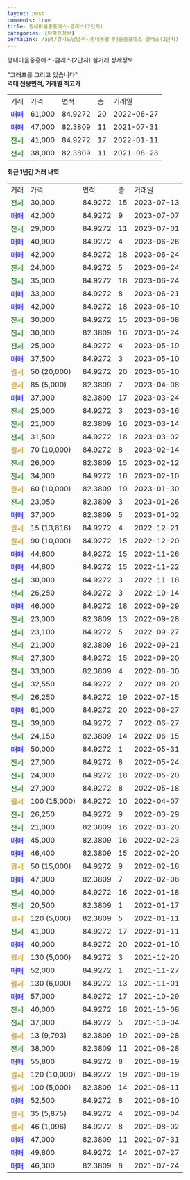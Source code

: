 ```yaml
---
layout: post
comments: true
title: 평내마을중흥에스-클래스(2단지)
categories: [아파트정보]
permalink: /apt/경기도남양주시평내동평내마을중흥에스-클래스(2단지)
---
```


평내마을중흥에스-클래스(2단지) 실거래 상세정보

<script type="text/javascript">
  google.charts.load('current', {'packages':['line', 'corechart']});
  google.charts.setOnLoadCallback(drawChart);

  function drawChart() {
    var data = new google.visualization.DataTable();
    data.addColumn('date', '거래일');
    data.addColumn('number', "매매");
    data.addColumn('number', "전세");
    data.addColumn('number', "전매");

    data.addRows([[new Date(Date.parse("2023-07-13")), null, 30000, null], [new Date(Date.parse("2023-07-07")), 42000, null, null], [new Date(Date.parse("2023-07-01")), null, 29000, null], [new Date(Date.parse("2023-06-26")), 40900, null, null], [new Date(Date.parse("2023-06-24")), 42000, null, null], [new Date(Date.parse("2023-06-24")), null, 24000, null], [new Date(Date.parse("2023-06-24")), null, 35000, null], [new Date(Date.parse("2023-06-21")), 33000, null, null], [new Date(Date.parse("2023-06-10")), 42000, null, null], [new Date(Date.parse("2023-06-08")), null, 30000, null], [new Date(Date.parse("2023-05-24")), null, 30000, null], [new Date(Date.parse("2023-05-19")), null, 25000, null], [new Date(Date.parse("2023-05-10")), 37500, null, null], [new Date(Date.parse("2023-05-10")), null, null, null], [new Date(Date.parse("2023-04-08")), null, null, null], [new Date(Date.parse("2023-03-24")), 37000, null, null], [new Date(Date.parse("2023-03-16")), null, 25000, null], [new Date(Date.parse("2023-03-14")), null, 21000, null], [new Date(Date.parse("2023-03-02")), null, 31500, null], [new Date(Date.parse("2023-02-14")), null, null, null], [new Date(Date.parse("2023-02-12")), null, 26000, null], [new Date(Date.parse("2023-02-10")), null, 34000, null], [new Date(Date.parse("2023-01-30")), null, null, null], [new Date(Date.parse("2023-01-26")), null, 23050, null], [new Date(Date.parse("2023-01-02")), 37000, null, null], [new Date(Date.parse("2022-12-21")), null, null, null], [new Date(Date.parse("2022-12-20")), null, null, null], [new Date(Date.parse("2022-11-26")), 44600, null, null], [new Date(Date.parse("2022-11-22")), 44600, null, null], [new Date(Date.parse("2022-11-18")), null, 30000, null], [new Date(Date.parse("2022-10-14")), null, 26250, null], [new Date(Date.parse("2022-09-29")), 46000, null, null], [new Date(Date.parse("2022-09-28")), null, 23000, null], [new Date(Date.parse("2022-09-27")), null, 23100, null], [new Date(Date.parse("2022-09-21")), null, 21000, null], [new Date(Date.parse("2022-09-20")), null, 27300, null], [new Date(Date.parse("2022-08-30")), null, 33000, null], [new Date(Date.parse("2022-08-20")), null, 32550, null], [new Date(Date.parse("2022-07-15")), null, 26250, null], [new Date(Date.parse("2022-06-27")), 61000, null, null], [new Date(Date.parse("2022-06-27")), null, 39000, null], [new Date(Date.parse("2022-06-15")), null, 24150, null], [new Date(Date.parse("2022-05-31")), 50000, null, null], [new Date(Date.parse("2022-05-24")), null, 27000, null], [new Date(Date.parse("2022-05-20")), null, 24000, null], [new Date(Date.parse("2022-05-18")), null, 27000, null], [new Date(Date.parse("2022-04-07")), null, null, null], [new Date(Date.parse("2022-03-29")), null, 26250, null], [new Date(Date.parse("2022-03-20")), null, 21000, null], [new Date(Date.parse("2022-02-23")), 45000, null, null], [new Date(Date.parse("2022-02-20")), 46400, null, null], [new Date(Date.parse("2022-02-18")), null, null, null], [new Date(Date.parse("2022-02-06")), 47000, null, null], [new Date(Date.parse("2022-01-18")), null, 40000, null], [new Date(Date.parse("2022-01-17")), null, 20500, null], [new Date(Date.parse("2022-01-11")), null, null, null], [new Date(Date.parse("2022-01-11")), null, 41000, null], [new Date(Date.parse("2022-01-10")), 40000, null, null], [new Date(Date.parse("2021-12-20")), null, null, null], [new Date(Date.parse("2021-11-27")), 52000, null, null], [new Date(Date.parse("2021-11-01")), null, null, null], [new Date(Date.parse("2021-10-29")), 57000, null, null], [new Date(Date.parse("2021-10-08")), null, 40000, null], [new Date(Date.parse("2021-10-04")), null, 37000, null], [new Date(Date.parse("2021-09-28")), null, null, null], [new Date(Date.parse("2021-08-28")), null, 38000, null], [new Date(Date.parse("2021-08-19")), 55800, null, null], [new Date(Date.parse("2021-08-19")), null, null, null], [new Date(Date.parse("2021-08-11")), null, null, null], [new Date(Date.parse("2021-08-10")), 52500, null, null], [new Date(Date.parse("2021-08-04")), null, null, null], [new Date(Date.parse("2021-08-02")), null, null, null], [new Date(Date.parse("2021-07-31")), 47000, null, null], [new Date(Date.parse("2021-07-27")), 49800, null, null], [new Date(Date.parse("2021-07-24")), 46300, null, null]]);

    var options = {
      hAxis: {
        format: 'yyyy/MM/dd'
      },    
      lineWidth: 0,
      pointsVisible: true,    
      title: '최근 1년간 유형별 실거래가 분포',
      legend: { position: 'bottom' }
    };

    var formatter = new google.visualization.NumberFormat({pattern:'###,###'} );
    formatter.format(data, 1);
    formatter.format(data, 2);
    
    setTimeout(function() {
        var chart = new google.visualization.LineChart(document.getElementById('columnchart_material'));
        chart.draw(data, (options));
        document.getElementById('loading').style.display = 'none';
    }, 200);
  }
</script>


<div id="loading" style="z-index:20; display: block; margin-left: 0px">"그래프를 그리고 있습니다"</div>
<div id="columnchart_material" style="width: 95%; margin-left: 0px; display: block"></div>
<!-- contents start -->
<b>역대 전용면적, 거래별 최고가</b>
<table class="sortable">
    <tr>
      <td>거래</td>
      <td>가격</td>
      <td>면적</td>
      <td>층</td>
      <td>거래일</td>
    </tr>
        <tr>
          <td><a style="color: blue">매매</a></td>
          <td>61,000</td>
          <td>84.9272</td>
          <td>20</td>
          <td>2022-06-27</td>
        </tr>            <tr>
          <td><a style="color: blue">매매</a></td>
          <td>47,000</td>
          <td>82.3809</td>
          <td>11</td>
          <td>2021-07-31</td>
        </tr>        
        <tr>
              <td><a style="color: darkgreen">전세</a></td>
              <td>41,000</td>
              <td>84.9272</td>
              <td>17</td>
              <td>2022-01-11</td>
            </tr>            <tr>
              <td><a style="color: darkgreen">전세</a></td>
              <td>38,000</td>
              <td>82.3809</td>
              <td>11</td>
              <td>2021-08-28</td>
            </tr>        
    
</table>

<b>최근 1년간 거래 내역</b>

<table class="sortable">
    <tr>
      <td>거래</td>
      <td>가격</td>
      <td>면적</td>
      <td>층</td>
      <td>거래일</td>
    </tr>
    <tr>
      <td><a style="color: darkgreen">전세</a></td>
      <td>30,000</td>
      <td>84.9272</td>
      <td>15</td>
      <td>2023-07-13</td>
    </tr>          <tr>
      <td><a style="color: blue">매매</a></td>
      <td>42,000</td>
      <td>84.9272</td>
      <td>9</td>
      <td>2023-07-07</td>
    </tr>          <tr>
      <td><a style="color: darkgreen">전세</a></td>
      <td>29,000</td>
      <td>84.9272</td>
      <td>11</td>
      <td>2023-07-01</td>
    </tr>          <tr>
      <td><a style="color: blue">매매</a></td>
      <td>40,900</td>
      <td>84.9272</td>
      <td>4</td>
      <td>2023-06-26</td>
    </tr>          <tr>
      <td><a style="color: blue">매매</a></td>
      <td>42,000</td>
      <td>84.9272</td>
      <td>18</td>
      <td>2023-06-24</td>
    </tr>          <tr>
      <td><a style="color: darkgreen">전세</a></td>
      <td>24,000</td>
      <td>84.9272</td>
      <td>5</td>
      <td>2023-06-24</td>
    </tr>          <tr>
      <td><a style="color: darkgreen">전세</a></td>
      <td>35,000</td>
      <td>84.9272</td>
      <td>18</td>
      <td>2023-06-24</td>
    </tr>          <tr>
      <td><a style="color: blue">매매</a></td>
      <td>33,000</td>
      <td>84.9272</td>
      <td>8</td>
      <td>2023-06-21</td>
    </tr>          <tr>
      <td><a style="color: blue">매매</a></td>
      <td>42,000</td>
      <td>84.9272</td>
      <td>18</td>
      <td>2023-06-10</td>
    </tr>          <tr>
      <td><a style="color: darkgreen">전세</a></td>
      <td>30,000</td>
      <td>84.9272</td>
      <td>15</td>
      <td>2023-06-08</td>
    </tr>          <tr>
      <td><a style="color: darkgreen">전세</a></td>
      <td>30,000</td>
      <td>82.3809</td>
      <td>16</td>
      <td>2023-05-24</td>
    </tr>          <tr>
      <td><a style="color: darkgreen">전세</a></td>
      <td>25,000</td>
      <td>84.9272</td>
      <td>4</td>
      <td>2023-05-19</td>
    </tr>          <tr>
      <td><a style="color: blue">매매</a></td>
      <td>37,500</td>
      <td>84.9272</td>
      <td>3</td>
      <td>2023-05-10</td>
    </tr>          <tr>
      <td><a style="color: darkgoldenrod">월세</a></td>
      <td>50 (20,000)</td>
      <td>84.9272</td>
      <td>20</td>
      <td>2023-05-10</td>
    </tr>          <tr>
      <td><a style="color: darkgoldenrod">월세</a></td>
      <td>85 (5,000)</td>
      <td>82.3809</td>
      <td>7</td>
      <td>2023-04-08</td>
    </tr>          <tr>
      <td><a style="color: blue">매매</a></td>
      <td>37,000</td>
      <td>82.3809</td>
      <td>17</td>
      <td>2023-03-24</td>
    </tr>          <tr>
      <td><a style="color: darkgreen">전세</a></td>
      <td>25,000</td>
      <td>84.9272</td>
      <td>3</td>
      <td>2023-03-16</td>
    </tr>          <tr>
      <td><a style="color: darkgreen">전세</a></td>
      <td>21,000</td>
      <td>82.3809</td>
      <td>16</td>
      <td>2023-03-14</td>
    </tr>          <tr>
      <td><a style="color: darkgreen">전세</a></td>
      <td>31,500</td>
      <td>84.9272</td>
      <td>18</td>
      <td>2023-03-02</td>
    </tr>          <tr>
      <td><a style="color: darkgoldenrod">월세</a></td>
      <td>70 (10,000)</td>
      <td>84.9272</td>
      <td>8</td>
      <td>2023-02-14</td>
    </tr>          <tr>
      <td><a style="color: darkgreen">전세</a></td>
      <td>26,000</td>
      <td>82.3809</td>
      <td>15</td>
      <td>2023-02-12</td>
    </tr>          <tr>
      <td><a style="color: darkgreen">전세</a></td>
      <td>34,000</td>
      <td>84.9272</td>
      <td>16</td>
      <td>2023-02-10</td>
    </tr>          <tr>
      <td><a style="color: darkgoldenrod">월세</a></td>
      <td>60 (10,000)</td>
      <td>82.3809</td>
      <td>19</td>
      <td>2023-01-30</td>
    </tr>          <tr>
      <td><a style="color: darkgreen">전세</a></td>
      <td>23,050</td>
      <td>82.3809</td>
      <td>3</td>
      <td>2023-01-26</td>
    </tr>          <tr>
      <td><a style="color: blue">매매</a></td>
      <td>37,000</td>
      <td>82.3809</td>
      <td>5</td>
      <td>2023-01-02</td>
    </tr>          <tr>
      <td><a style="color: darkgoldenrod">월세</a></td>
      <td>15 (13,816)</td>
      <td>84.9272</td>
      <td>4</td>
      <td>2022-12-21</td>
    </tr>          <tr>
      <td><a style="color: darkgoldenrod">월세</a></td>
      <td>90 (10,000)</td>
      <td>84.9272</td>
      <td>15</td>
      <td>2022-12-20</td>
    </tr>          <tr>
      <td><a style="color: blue">매매</a></td>
      <td>44,600</td>
      <td>84.9272</td>
      <td>15</td>
      <td>2022-11-26</td>
    </tr>          <tr>
      <td><a style="color: blue">매매</a></td>
      <td>44,600</td>
      <td>84.9272</td>
      <td>15</td>
      <td>2022-11-22</td>
    </tr>          <tr>
      <td><a style="color: darkgreen">전세</a></td>
      <td>30,000</td>
      <td>84.9272</td>
      <td>3</td>
      <td>2022-11-18</td>
    </tr>          <tr>
      <td><a style="color: darkgreen">전세</a></td>
      <td>26,250</td>
      <td>84.9272</td>
      <td>3</td>
      <td>2022-10-14</td>
    </tr>          <tr>
      <td><a style="color: blue">매매</a></td>
      <td>46,000</td>
      <td>84.9272</td>
      <td>18</td>
      <td>2022-09-29</td>
    </tr>          <tr>
      <td><a style="color: darkgreen">전세</a></td>
      <td>23,000</td>
      <td>82.3809</td>
      <td>13</td>
      <td>2022-09-28</td>
    </tr>          <tr>
      <td><a style="color: darkgreen">전세</a></td>
      <td>23,100</td>
      <td>84.9272</td>
      <td>5</td>
      <td>2022-09-27</td>
    </tr>          <tr>
      <td><a style="color: darkgreen">전세</a></td>
      <td>21,000</td>
      <td>82.3809</td>
      <td>16</td>
      <td>2022-09-21</td>
    </tr>          <tr>
      <td><a style="color: darkgreen">전세</a></td>
      <td>27,300</td>
      <td>84.9272</td>
      <td>15</td>
      <td>2022-09-20</td>
    </tr>          <tr>
      <td><a style="color: darkgreen">전세</a></td>
      <td>33,000</td>
      <td>82.3809</td>
      <td>4</td>
      <td>2022-08-30</td>
    </tr>          <tr>
      <td><a style="color: darkgreen">전세</a></td>
      <td>32,550</td>
      <td>84.9272</td>
      <td>2</td>
      <td>2022-08-20</td>
    </tr>          <tr>
      <td><a style="color: darkgreen">전세</a></td>
      <td>26,250</td>
      <td>84.9272</td>
      <td>19</td>
      <td>2022-07-15</td>
    </tr>          <tr>
      <td><a style="color: blue">매매</a></td>
      <td>61,000</td>
      <td>84.9272</td>
      <td>20</td>
      <td>2022-06-27</td>
    </tr>          <tr>
      <td><a style="color: darkgreen">전세</a></td>
      <td>39,000</td>
      <td>84.9272</td>
      <td>7</td>
      <td>2022-06-27</td>
    </tr>          <tr>
      <td><a style="color: darkgreen">전세</a></td>
      <td>24,150</td>
      <td>82.3809</td>
      <td>14</td>
      <td>2022-06-15</td>
    </tr>          <tr>
      <td><a style="color: blue">매매</a></td>
      <td>50,000</td>
      <td>84.9272</td>
      <td>1</td>
      <td>2022-05-31</td>
    </tr>          <tr>
      <td><a style="color: darkgreen">전세</a></td>
      <td>27,000</td>
      <td>84.9272</td>
      <td>8</td>
      <td>2022-05-24</td>
    </tr>          <tr>
      <td><a style="color: darkgreen">전세</a></td>
      <td>24,000</td>
      <td>84.9272</td>
      <td>18</td>
      <td>2022-05-20</td>
    </tr>          <tr>
      <td><a style="color: darkgreen">전세</a></td>
      <td>27,000</td>
      <td>84.9272</td>
      <td>8</td>
      <td>2022-05-18</td>
    </tr>          <tr>
      <td><a style="color: darkgoldenrod">월세</a></td>
      <td>100 (15,000)</td>
      <td>84.9272</td>
      <td>10</td>
      <td>2022-04-07</td>
    </tr>          <tr>
      <td><a style="color: darkgreen">전세</a></td>
      <td>26,250</td>
      <td>84.9272</td>
      <td>9</td>
      <td>2022-03-29</td>
    </tr>          <tr>
      <td><a style="color: darkgreen">전세</a></td>
      <td>21,000</td>
      <td>82.3809</td>
      <td>16</td>
      <td>2022-03-20</td>
    </tr>          <tr>
      <td><a style="color: blue">매매</a></td>
      <td>45,000</td>
      <td>82.3809</td>
      <td>16</td>
      <td>2022-02-23</td>
    </tr>          <tr>
      <td><a style="color: blue">매매</a></td>
      <td>46,400</td>
      <td>82.3809</td>
      <td>15</td>
      <td>2022-02-20</td>
    </tr>          <tr>
      <td><a style="color: darkgoldenrod">월세</a></td>
      <td>50 (15,000)</td>
      <td>84.9272</td>
      <td>9</td>
      <td>2022-02-18</td>
    </tr>          <tr>
      <td><a style="color: blue">매매</a></td>
      <td>47,000</td>
      <td>82.3809</td>
      <td>7</td>
      <td>2022-02-06</td>
    </tr>          <tr>
      <td><a style="color: darkgreen">전세</a></td>
      <td>40,000</td>
      <td>84.9272</td>
      <td>16</td>
      <td>2022-01-18</td>
    </tr>          <tr>
      <td><a style="color: darkgreen">전세</a></td>
      <td>20,500</td>
      <td>82.3809</td>
      <td>1</td>
      <td>2022-01-17</td>
    </tr>          <tr>
      <td><a style="color: darkgoldenrod">월세</a></td>
      <td>120 (5,000)</td>
      <td>82.3809</td>
      <td>5</td>
      <td>2022-01-11</td>
    </tr>          <tr>
      <td><a style="color: darkgreen">전세</a></td>
      <td>41,000</td>
      <td>84.9272</td>
      <td>17</td>
      <td>2022-01-11</td>
    </tr>          <tr>
      <td><a style="color: blue">매매</a></td>
      <td>40,000</td>
      <td>84.9272</td>
      <td>20</td>
      <td>2022-01-10</td>
    </tr>          <tr>
      <td><a style="color: darkgoldenrod">월세</a></td>
      <td>130 (5,000)</td>
      <td>84.9272</td>
      <td>3</td>
      <td>2021-12-20</td>
    </tr>          <tr>
      <td><a style="color: blue">매매</a></td>
      <td>52,000</td>
      <td>84.9272</td>
      <td>1</td>
      <td>2021-11-27</td>
    </tr>          <tr>
      <td><a style="color: darkgoldenrod">월세</a></td>
      <td>130 (6,000)</td>
      <td>84.9272</td>
      <td>13</td>
      <td>2021-11-01</td>
    </tr>          <tr>
      <td><a style="color: blue">매매</a></td>
      <td>57,000</td>
      <td>84.9272</td>
      <td>17</td>
      <td>2021-10-29</td>
    </tr>          <tr>
      <td><a style="color: darkgreen">전세</a></td>
      <td>40,000</td>
      <td>84.9272</td>
      <td>18</td>
      <td>2021-10-08</td>
    </tr>          <tr>
      <td><a style="color: darkgreen">전세</a></td>
      <td>37,000</td>
      <td>84.9272</td>
      <td>5</td>
      <td>2021-10-04</td>
    </tr>          <tr>
      <td><a style="color: darkgoldenrod">월세</a></td>
      <td>13 (9,793)</td>
      <td>82.3809</td>
      <td>19</td>
      <td>2021-09-28</td>
    </tr>          <tr>
      <td><a style="color: darkgreen">전세</a></td>
      <td>38,000</td>
      <td>82.3809</td>
      <td>11</td>
      <td>2021-08-28</td>
    </tr>          <tr>
      <td><a style="color: blue">매매</a></td>
      <td>55,800</td>
      <td>84.9272</td>
      <td>8</td>
      <td>2021-08-19</td>
    </tr>          <tr>
      <td><a style="color: darkgoldenrod">월세</a></td>
      <td>120 (10,000)</td>
      <td>84.9272</td>
      <td>19</td>
      <td>2021-08-19</td>
    </tr>          <tr>
      <td><a style="color: darkgoldenrod">월세</a></td>
      <td>100 (5,000)</td>
      <td>82.3809</td>
      <td>14</td>
      <td>2021-08-11</td>
    </tr>          <tr>
      <td><a style="color: blue">매매</a></td>
      <td>52,500</td>
      <td>84.9272</td>
      <td>8</td>
      <td>2021-08-10</td>
    </tr>          <tr>
      <td><a style="color: darkgoldenrod">월세</a></td>
      <td>35 (5,875)</td>
      <td>84.9272</td>
      <td>4</td>
      <td>2021-08-04</td>
    </tr>          <tr>
      <td><a style="color: darkgoldenrod">월세</a></td>
      <td>46 (1,096)</td>
      <td>84.9272</td>
      <td>8</td>
      <td>2021-08-02</td>
    </tr>          <tr>
      <td><a style="color: blue">매매</a></td>
      <td>47,000</td>
      <td>82.3809</td>
      <td>11</td>
      <td>2021-07-31</td>
    </tr>          <tr>
      <td><a style="color: blue">매매</a></td>
      <td>49,800</td>
      <td>84.9272</td>
      <td>14</td>
      <td>2021-07-27</td>
    </tr>          <tr>
      <td><a style="color: blue">매매</a></td>
      <td>46,300</td>
      <td>82.3809</td>
      <td>8</td>
      <td>2021-07-24</td>
    </tr>      </table>
<!-- contents end -->    

